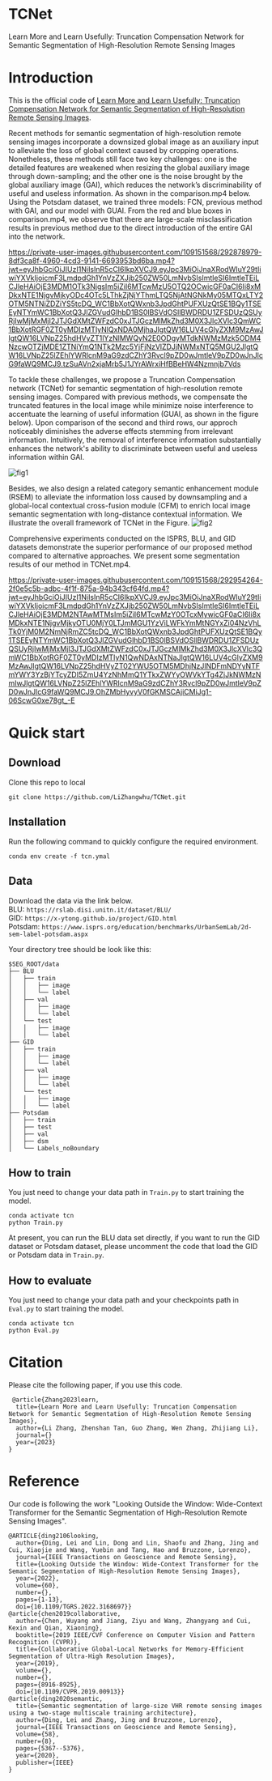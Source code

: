 # TCNet
Learn More and Learn Usefully: Truncation Compensation Network for Semantic Segmentation of High-Resolution Remote Sensing Images

# Introduction
This is the official code of [Learn More and Learn Usefully: Truncation Compensation Network for Semantic Segmentation of High-Resolution Remote Sensing Images](https://github.com/LiZhangwhu/TCNet/tree/main/TCNet). 

Recent methods for semantic segmentation of high-resolution remote sensing images incorporate a downsized global image as an auxiliary input to alleviate the loss of global context caused by cropping operations. Nonetheless, these methods still face two key challenges: one is the detailed features are weakened when resizing the global auxiliary image through down-sampling; and the other one is the noise brought by the global auxiliary image (GAI), which reduces the network’s discriminability of useful and useless information. As shown in the comparison.mp4 below. Using the Potsdam dataset, we trained three models: FCN, previous method with GAI, and our model with GUAI. From the red and blue boxes in comparison.mp4, we observe that there are large-scale misclassification results in previous method due to the direct introduction of the entire GAI into the network.

https://private-user-images.githubusercontent.com/109151568/292878979-8df3ca8f-4960-4cd3-9141-6693953bd6ba.mp4?jwt=eyJhbGciOiJIUzI1NiIsInR5cCI6IkpXVCJ9.eyJpc3MiOiJnaXRodWIuY29tIiwiYXVkIjoicmF3LmdpdGh1YnVzZXJjb250ZW50LmNvbSIsImtleSI6ImtleTEiLCJleHAiOjE3MDM1OTk3NjgsIm5iZiI6MTcwMzU5OTQ2OCwicGF0aCI6Ii8xMDkxNTE1NjgvMjkyODc4OTc5LThkZjNjYThmLTQ5NjAtNGNkMy05MTQxLTY2OTM5NTNiZDZiYS5tcDQ_WC1BbXotQWxnb3JpdGhtPUFXUzQtSE1BQy1TSEEyNTYmWC1BbXotQ3JlZGVudGlhbD1BS0lBSVdOSllBWDRDU1ZFSDUzQSUyRjIwMjMxMjI2JTJGdXMtZWFzdC0xJTJGczMlMkZhd3M0X3JlcXVlc3QmWC1BbXotRGF0ZT0yMDIzMTIyNlQxNDA0MjhaJlgtQW16LUV4cGlyZXM9MzAwJlgtQW16LVNpZ25hdHVyZT1lYzNlMWQyN2E0ODgyMTdkNWMzMzk5ODM4NzcwOTZjMDE1ZTNiYmQ1NTk2Mzc5YjFjNzVlZDJjNWMxNTQ5MGU2JlgtQW16LVNpZ25lZEhlYWRlcnM9aG9zdCZhY3Rvcl9pZD0wJmtleV9pZD0wJnJlcG9faWQ9MCJ9.tzSuAVn2xjaMrb5J1JYrAWrxiHfBBeHW4Nzmnjb7Vds

To tackle these challenges, we propose a Truncation Compensation network (TCNet) for semantic segmentation of high-resolution remote sensing images. Compared with previous methods, we compensate the truncated features in the local image while minimize noise interference to accentuate the learning of useful information (GUAI, as shown in the figure below). Upon comparison of the second and third rows, our approch noticeably diminishes the adverse effects stemming from irrelevant information. Intuitively, the removal of interference information substantially enhances the network's ability to discriminate between useful and useless information within GAI.

![fig1](https://github.com/LiZhangwhu/TCNet/blob/main/TCNet/pic/fig1.png)

Besides, we also design a related category semantic enhancement module (RSEM) to alleviate the information loss caused by downsampling and a global-local contextual cross-fusion module (CFM) to enrich local image semantic segmentation with long-distance contextual information. We illustrate the overall framework of TCNet in the Figure. 
 ![fig2](https://github.com/LiZhangwhu/TCNet/blob/main/TCNet/pic/fig2.png)

Comprehensive experiments conducted on the ISPRS, BLU, and GID datasets demonstrate the superior performance of our proposed method compared to alternative approaches. We present some segmentation results of our method in TCNet.mp4.

https://private-user-images.githubusercontent.com/109151568/292954264-2f0e5c5b-adbc-4f1f-875a-94b343cf64fd.mp4?jwt=eyJhbGciOiJIUzI1NiIsInR5cCI6IkpXVCJ9.eyJpc3MiOiJnaXRodWIuY29tIiwiYXVkIjoicmF3LmdpdGh1YnVzZXJjb250ZW50LmNvbSIsImtleSI6ImtleTEiLCJleHAiOjE3MDM2NTAwMTMsIm5iZiI6MTcwMzY0OTcxMywicGF0aCI6Ii8xMDkxNTE1NjgvMjkyOTU0MjY0LTJmMGU1YzViLWFkYmMtNGYxZi04NzVhLTk0YjM0M2NmNjRmZC5tcDQ_WC1BbXotQWxnb3JpdGhtPUFXUzQtSE1BQy1TSEEyNTYmWC1BbXotQ3JlZGVudGlhbD1BS0lBSVdOSllBWDRDU1ZFSDUzQSUyRjIwMjMxMjI3JTJGdXMtZWFzdC0xJTJGczMlMkZhd3M0X3JlcXVlc3QmWC1BbXotRGF0ZT0yMDIzMTIyN1QwNDAxNTNaJlgtQW16LUV4cGlyZXM9MzAwJlgtQW16LVNpZ25hdHVyZT02YWU5OTM5MDhjNzJlNDFmNDYyNTFmYWY3YzBjYTcyZDI5ZmU4YzNhMmQ1YTkxZWYyOWVkYTg4ZjJkNWMzNmIwJlgtQW16LVNpZ25lZEhlYWRlcnM9aG9zdCZhY3Rvcl9pZD0wJmtleV9pZD0wJnJlcG9faWQ9MCJ9.OhZMbHyvyV0fGKMSCAjiCMiJg1-06ScwG0xe78gt_-E

# Quick start
## Download
Clone this repo to local

`git clone https://github.com/LiZhangwhu/TCNet.git`
## Installation
Run the following command to quickly configure the required environment.

`conda env create -f tcn.ymal`
## Data
Download the data via the link below.  
BLU: `https://rslab.disi.unitn.it/dataset/BLU/`  
GID: `https://x-ytong.github.io/project/GID.html`  
Potsdam: `https://www.isprs.org/education/benchmarks/UrbanSemLab/2d-sem-label-potsdam.aspx`

Your directory tree should be look like this:
```
$SEG_ROOT/data
├── BLU
│   ├── train
│   │   ├── image
│   │   └── label
│   ├── val
│   │   ├── image
│   │   └── label
│   └── test
│   │   ├── image
│   │   └── label
├── GID
│   ├── train
│   │   ├── image
│   │   └── label
│   ├── val
│   │   ├── image
│   │   └── label
│   └── test
│   │   ├── image
│   │   └── label
├── Potsdam
│   ├── train
│   ├── test
│   ├── val
│   ├── dsm
│   └── Labels_noBoundary
```
## How to train
You just need to change your data path in `Train.py` to start training the model.  
```
conda activate tcn
python Train.py
```
At present, you can run the BLU data set directly, if you want to run the GID dataset or Potsdam dataset, please uncomment the code that load the GID or Potsdam data in `Train.py`.
## How to evaluate
You just need to change your data path and your checkpoints path in `Eval.py` to start training the model.
```
conda activate tcn
python Eval.py
```
# Citation
Please cite the following paper, if you use this code.  
```
 @article{Zhang2023learn,  
  title={Learn More and Learn Usefully: Truncation Compensation Network for Semantic Segmentation of High-Resolution Remote Sensing Images},  
  author={Li Zhang, Zhenshan Tan, Guo Zhang, Wen Zhang, Zhijiang Li},  
  journal={}  
  year={2023}  
}
```
# Reference
Our code is following the work "Looking Outside the Window: Wide-Context Transformer for the Semantic Segmentation of High-Resolution Remote Sensing Images".
```
@ARTICLE{ding2106looking,
  author={Ding, Lei and Lin, Dong and Lin, Shaofu and Zhang, Jing and Cui, Xiaojie and Wang, Yuebin and Tang, Hao and Bruzzone, Lorenzo},
  journal={IEEE Transactions on Geoscience and Remote Sensing}, 
  title={Looking Outside the Window: Wide-Context Transformer for the Semantic Segmentation of High-Resolution Remote Sensing Images}, 
  year={2022},
  volume={60},
  number={},
  pages={1-13},
  doi={10.1109/TGRS.2022.3168697}}
@article{chen2019collaborative,
  author={Chen, Wuyang and Jiang, Ziyu and Wang, Zhangyang and Cui, Kexin and Qian, Xiaoning},
  booktitle={2019 IEEE/CVF Conference on Computer Vision and Pattern Recognition (CVPR)}, 
  title={Collaborative Global-Local Networks for Memory-Efficient Segmentation of Ultra-High Resolution Images}, 
  year={2019},
  volume={},
  number={},
  pages={8916-8925},
  doi={10.1109/CVPR.2019.00913}}
@article{ding2020semantic,
  title={Semantic segmentation of large-size VHR remote sensing images using a two-stage multiscale training architecture},
  author={Ding, Lei and Zhang, Jing and Bruzzone, Lorenzo},
  journal={IEEE Transactions on Geoscience and Remote Sensing},
  volume={58},
  number={8},
  pages={5367--5376},
  year={2020},
  publisher={IEEE}
}
```

